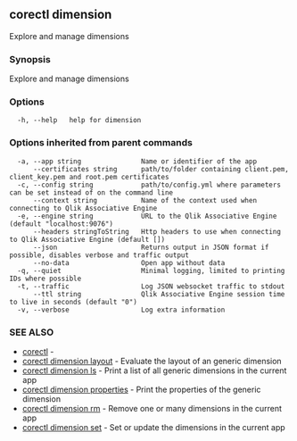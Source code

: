 ## corectl dimension

Explore and manage dimensions

### Synopsis

Explore and manage dimensions

### Options

```
  -h, --help   help for dimension
```

### Options inherited from parent commands

```
  -a, --app string               Name or identifier of the app
      --certificates string      path/to/folder containing client.pem, client_key.pem and root.pem certificates
  -c, --config string            path/to/config.yml where parameters can be set instead of on the command line
      --context string           Name of the context used when connecting to Qlik Associative Engine
  -e, --engine string            URL to the Qlik Associative Engine (default "localhost:9076")
      --headers stringToString   Http headers to use when connecting to Qlik Associative Engine (default [])
      --json                     Returns output in JSON format if possible, disables verbose and traffic output
      --no-data                  Open app without data
  -q, --quiet                    Minimal logging, limited to printing IDs where possible
  -t, --traffic                  Log JSON websocket traffic to stdout
      --ttl string               Qlik Associative Engine session time to live in seconds (default "0")
  -v, --verbose                  Log extra information
```

### SEE ALSO

* [corectl](corectl.md)	 - 
* [corectl dimension layout](corectl_dimension_layout.md)	 - Evaluate the layout of an generic dimension
* [corectl dimension ls](corectl_dimension_ls.md)	 - Print a list of all generic dimensions in the current app
* [corectl dimension properties](corectl_dimension_properties.md)	 - Print the properties of the generic dimension
* [corectl dimension rm](corectl_dimension_rm.md)	 - Remove one or many dimensions in the current app
* [corectl dimension set](corectl_dimension_set.md)	 - Set or update the dimensions in the current app

